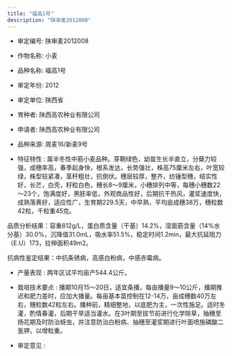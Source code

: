 ```yaml
---
title: "福高1号"
description: "陕审麦2012008"
---
```

* 审定编号:  陕审麦2012008

*  作物名称:  小麦

*  品种名称:  福高1号

*  审定年份:  2012

*  审定单位:  陕西省

* 育种者:  陕西高农种业有限公司

*  申请者:  陕西高农种业有限公司

*  品种来源:  周麦16/新麦9号

*  特征特性 : 
属半冬性中筋小麦品种。芽鞘绿色，幼苗生长半直立，分蘖力较强，成穗率高，春季起身快，根系发达，长势强壮，株高75厘米左右，叶宽较绿，株型较紧凑，茎秆粗壮，抗倒伏。穗层较厚，整齐，纺锤型穗，结实性好，长芒，白壳，籽粒白色，穗长8～9厘米，小穗排列中等，每穗小穗数22～23个，饱满度好，黑胚率低，外观商品性好，后期抗干热风，灌浆速度快，成熟落黄好，适应性广，生育期229.5天，中早熟，平均亩成穗38万，穗粒数42粒，千粒重45克。
品质分析结果：容重812g/L，蛋白质含量（干基）14.2%，湿面筋含量（14%水分基）30.0%，沉降值31.0mL，吸水率51.5%，稳定时间1.2min，最大抗延阻力（E.U）173，拉伸面积49m2。
抗病性鉴定结果：中抗条锈病，高感白粉病，中感赤霉病。

 
*  产量表现 : 
两年区试平均亩产544.4公斤。

*  栽培技术要点 : 
播期10月15～20日，适宜条播，每亩播量9～10公斤，播期推迟和肥力差时，应加大播量。每亩基本苗控制在12-14万，亩成穗数40万左右，穗粒数42粒左右。播种前，精细整地，以底肥为主，一次性施足。适时冬灌，酌情春灌，后期干旱适当灌水。在3叶期至拔节前进行化学除草，抽穗至扬花期及时防治蚜虫，并注意防治白粉病、抽穗至灌浆期进行叶面喷施磷酸二氢钾，以增粒重。

*  审定意见 : 

